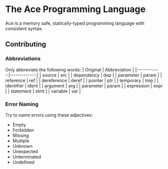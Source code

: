 # The Ace Programming Language

Ace is a memory safe, statically-typed programming language with consistent syntax.

## Contributing

### Abbreviations

Only abbreviate the following words:
| Original | Abbreviation |
|:-----------:|:------------:|
| source | src |
| dependency | dep |
| parameter | param |
| reference | ref |
| dereference | deref |
| pointer | ptr |
| temporary | tmp |
| identifier | ident |
| argument | arg |
| parameter | param |
| expression | expr |
| statement | stmt |
| variable | var |

### Error Naming

Try to name errors using these adjectives:
- Empty
- Forbidden
- Missing
- Multiple
- Unknown
- Unexpected
- Unterminated
- Undefined
